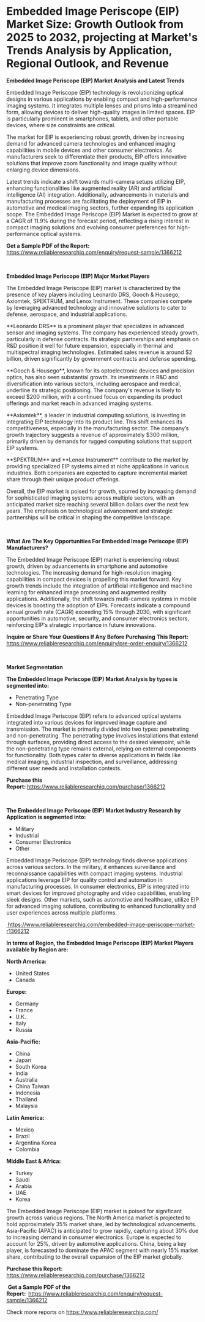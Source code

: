 <p><h1>Embedded Image Periscope (EIP) Market Size: Growth Outlook from 2025 to 2032, projecting at Market's Trends Analysis by Application, Regional Outlook, and Revenue</h1></p><p><strong>Embedded Image Periscope (EIP) Market Analysis and Latest Trends</strong></p>
<p><p>Embedded Image Periscope (EIP) technology is revolutionizing optical designs in various applications by enabling compact and high-performance imaging systems. It integrates multiple lenses and prisms into a streamlined form, allowing devices to deliver high-quality images in limited spaces. EIP is particularly prominent in smartphones, tablets, and other portable devices, where size constraints are critical.</p><p>The market for EIP is experiencing robust growth, driven by increasing demand for advanced camera technologies and enhanced imaging capabilities in mobile devices and other consumer electronics. As manufacturers seek to differentiate their products, EIP offers innovative solutions that improve zoom functionality and image quality without enlarging device dimensions.</p><p>Latest trends indicate a shift towards multi-camera setups utilizing EIP, enhancing functionalities like augmented reality (AR) and artificial intelligence (AI) integration. Additionally, advancements in materials and manufacturing processes are facilitating the deployment of EIP in automotive and medical imaging sectors, further expanding its application scope. The Embedded Image Periscope (EIP) Market is expected to grow at a CAGR of 11.9% during the forecast period, reflecting a rising interest in compact imaging solutions and evolving consumer preferences for high-performance optical systems.</p></p>
<p><strong>Get a Sample PDF of the Report:&nbsp;</strong> <a href="https://www.reliableresearchiq.com/enquiry/request-sample/1366212?utm_campaign=2335&utm_medium=2&utm_source=Github&utm_content=ia&utm_term=22032025&utm_id=embedded-image-periscope-eip">https://www.reliableresearchiq.com/enquiry/request-sample/1366212</a></p>
<p>&nbsp;</p>
<p><strong>Embedded Image Periscope (EIP) Major Market Players</strong></p>
<p><p>The Embedded Image Periscope (EIP) market is characterized by the presence of key players including Leonardo DRS, Gooch & Housego, Axiomtek, SPEKTRUM, and Lenox Instrument. These companies compete by leveraging advanced technology and innovative solutions to cater to defense, aerospace, and industrial applications.</p><p>**Leonardo DRS** is a prominent player that specializes in advanced sensor and imaging systems. The company has experienced steady growth, particularly in defense contracts. Its strategic partnerships and emphasis on R&D position it well for future expansion, especially in thermal and multispectral imaging technologies. Estimated sales revenue is around $2 billion, driven significantly by government contracts and defense spending.</p><p>**Gooch & Housego**, known for its optoelectronic devices and precision optics, has also seen substantial growth. Its investments in R&D and diversification into various sectors, including aerospace and medical, underline its strategic positioning. The company's revenue is likely to exceed $200 million, with a continued focus on expanding its product offerings and market reach in advanced imaging systems.</p><p>**Axiomtek**, a leader in industrial computing solutions, is investing in integrating EIP technology into its product line. This shift enhances its competitiveness, especially in the manufacturing sector. The company’s growth trajectory suggests a revenue of approximately $300 million, primarily driven by demands for rugged computing solutions that support EIP systems.</p><p>**SPEKTRUM** and **Lenox Instrument** contribute to the market by providing specialized EIP systems aimed at niche applications in various industries. Both companies are expected to capture incremental market share through their unique product offerings.</p><p>Overall, the EIP market is poised for growth, spurred by increasing demand for sophisticated imaging systems across multiple sectors, with an anticipated market size reaching several billion dollars over the next few years. The emphasis on technological advancement and strategic partnerships will be critical in shaping the competitive landscape.</p></p>
<p>&nbsp;</p>
<p><strong>What Are The Key Opportunities For Embedded Image Periscope (EIP) Manufacturers?</strong></p>
<p><p>The Embedded Image Periscope (EIP) market is experiencing robust growth, driven by advancements in smartphone and automotive technologies. The increasing demand for high-resolution imaging capabilities in compact devices is propelling this market forward. Key growth trends include the integration of artificial intelligence and machine learning for enhanced image processing and augmented reality applications. Additionally, the shift towards multi-camera systems in mobile devices is boosting the adoption of EIPs. Forecasts indicate a compound annual growth rate (CAGR) exceeding 15% through 2030, with significant opportunities in automotive, security, and consumer electronics sectors, reinforcing EIP's strategic importance in future innovations.</p></p>
<p><strong>Inquire or Share Your Questions If Any Before Purchasing This Report:</strong> <a href="https://www.reliableresearchiq.com/enquiry/pre-order-enquiry/1366212?utm_campaign=2335&utm_medium=2&utm_source=Github&utm_content=ia&utm_term=22032025&utm_id=embedded-image-periscope-eip">https://www.reliableresearchiq.com/enquiry/pre-order-enquiry/1366212</a></p>
<p>&nbsp;</p>
<p><strong>Market Segmentation</strong></p>
<p><strong>The Embedded Image Periscope (EIP) Market Analysis by types is segmented into:</strong></p>
<p><ul><li>Penetrating Type</li><li>Non-penetrating Type</li></ul></p>
<p><p>Embedded Image Periscope (EIP) refers to advanced optical systems integrated into various devices for improved image capture and transmission. The market is primarily divided into two types: penetrating and non-penetrating. The penetrating type involves installations that extend through surfaces, providing direct access to the desired viewpoint, while the non-penetrating type remains external, relying on external components for functionality. Both types cater to diverse applications in fields like medical imaging, industrial inspection, and surveillance, addressing different user needs and installation contexts.</p></p>
<p><strong>Purchase this Report:&nbsp;</strong><a href="https://www.reliableresearchiq.com/purchase/1366212?utm_campaign=2335&utm_medium=2&utm_source=Github&utm_content=ia&utm_term=22032025&utm_id=embedded-image-periscope-eip">https://www.reliableresearchiq.com/purchase/1366212</a></p>
<p>&nbsp;</p>
<p><strong>The Embedded Image Periscope (EIP) Market Industry Research by Application is segmented into:</strong></p>
<p><ul><li>Military</li><li>Industrial</li><li>Consumer Electronics</li><li>Other</li></ul></p>
<p><p>Embedded Image Periscope (EIP) technology finds diverse applications across various sectors. In the military, it enhances surveillance and reconnaissance capabilities with compact imaging systems. Industrial applications leverage EIP for quality control and automation in manufacturing processes. In consumer electronics, EIP is integrated into smart devices for improved photography and video capabilities, enabling sleek designs. Other markets, such as automotive and healthcare, utilize EIP for advanced imaging solutions, contributing to enhanced functionality and user experiences across multiple platforms.</p></p>
<p><a href="https://www.reliableresearchiq.com/embedded-image-periscope-market-r1366212?utm_campaign=2335&utm_medium=2&utm_source=Github&utm_content=ia&utm_term=22032025&utm_id=embedded-image-periscope-eip">&nbsp;https://www.reliableresearchiq.com/embedded-image-periscope-market-r1366212</a></p>
<p><strong>In terms of Region, the Embedded Image Periscope (EIP) Market Players available by Region are:</strong></p>
<p>
    <p> <strong> North America: </strong>
        <ul>
            <li>United States</li>
            <li>Canada</li>
        </ul>
        </p> 
    <p> <strong> Europe: </strong>
        <ul>
            <li>Germany</li>
            <li>France</li>
            <li>U.K.</li>
            <li>Italy</li>
            <li>Russia</li>
        </ul>
        </p> 
    <p> <strong> Asia-Pacific: </strong>
        <ul>
            <li>China</li>
            <li>Japan</li>
            <li>South Korea</li>
            <li>India</li>
            <li>Australia</li>
            <li>China Taiwan</li>
            <li>Indonesia</li>
            <li>Thailand</li>
            <li>Malaysia</li>
        </ul>
        </p> 
    <p> <strong> Latin America: </strong>
        <ul>
            <li>Mexico</li>
            <li>Brazil</li>
            <li>Argentina Korea</li>
            <li>Colombia</li>
        </ul>
        </p> 
    <p> <strong> Middle East & Africa: </strong>
        <ul>
            <li>Turkey</li>
            <li>Saudi</li>
            <li>Arabia</li>
            <li>UAE</li>
            <li>Korea</li>
        </ul>
    </p>
    </p>
<p><p>The Embedded Image Periscope (EIP) market is poised for significant growth across various regions. The North America market is projected to hold approximately 35% market share, led by technological advancements. Asia-Pacific (APAC) is anticipated to grow rapidly, capturing about 30% due to increasing demand in consumer electronics. Europe is expected to account for 25%, driven by automotive applications. China, being a key player, is forecasted to dominate the APAC segment with nearly 15% market share, contributing to the overall expansion of the EIP market globally.</p></p>
<p><strong>Purchase this Report: </strong><a href="https://www.reliableresearchiq.com/purchase/1366212?utm_campaign=2335&utm_medium=2&utm_source=Github&utm_content=ia&utm_term=22032025&utm_id=embedded-image-periscope-eip">https://www.reliableresearchiq.com/purchase/1366212</a></p>
<p>&nbsp;<strong>Get a Sample PDF of the Report:&nbsp;&nbsp;</strong><a href="https://www.reliableresearchiq.com/enquiry/request-sample/1366212?utm_campaign=2335&utm_medium=2&utm_source=Github&utm_content=ia&utm_term=22032025&utm_id=embedded-image-periscope-eip">https://www.reliableresearchiq.com/enquiry/request-sample/1366212</a></p>
<p><strong></strong></p>
<p>Check more reports on <a href="https://www.reliableresearchiq.com/?utm_campaign=2335&utm_medium=2&utm_source=Github&utm_content=ia&utm_term=22032025&utm_id=embedded-image-periscope-eip">https://www.reliableresearchiq.com/</a></p>